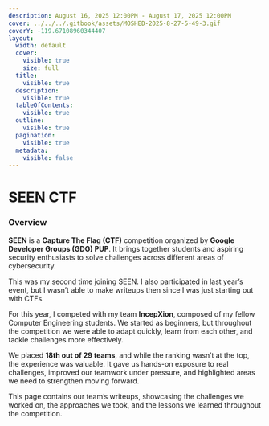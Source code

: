 ```yaml
---
description: August 16, 2025 12:00PM - August 17, 2025 12:00PM
cover: ../../../.gitbook/assets/MOSHED-2025-8-27-5-49-3.gif
coverY: -119.67108960344407
layout:
  width: default
  cover:
    visible: true
    size: full
  title:
    visible: true
  description:
    visible: true
  tableOfContents:
    visible: true
  outline:
    visible: true
  pagination:
    visible: true
  metadata:
    visible: false
---
```


# SEEN CTF

### Overview

**SEEN** is a **Capture The Flag (CTF)** competition organized by **Google Developer Groups (GDG) PUP**. It brings together students and aspiring security enthusiasts to solve challenges across different areas of cybersecurity.

This was my second time joining SEEN. I also participated in last year’s event, but I wasn’t able to make writeups then since I was just starting out with CTFs.

For this year, I competed with my team **IncepXion**, composed of my fellow Computer Engineering students. We started as beginners, but throughout the competition we were able to adapt quickly, learn from each other, and tackle challenges more effectively.

We placed **18th out of 29 teams**, and while the ranking wasn’t at the top, the experience was valuable. It gave us hands-on exposure to real challenges, improved our teamwork under pressure, and highlighted areas we need to strengthen moving forward.

This page contains our team’s writeups, showcasing the challenges we worked on, the approaches we took, and the lessons we learned throughout the competition.
